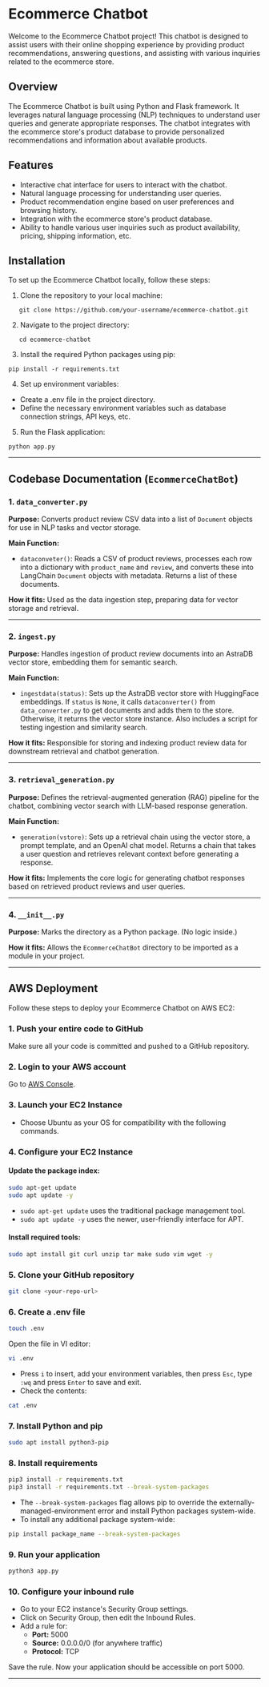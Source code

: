 # Ecommerce Chatbot

Welcome to the Ecommerce Chatbot project! This chatbot is designed to assist users with their online shopping experience by providing product recommendations, answering questions, and assisting with various inquiries related to the ecommerce store.

## Overview

The Ecommerce Chatbot is built using Python and Flask framework. It leverages natural language processing (NLP) techniques to understand user queries and generate appropriate responses. The chatbot integrates with the ecommerce store's product database to provide personalized recommendations and information about available products.

## Features

- Interactive chat interface for users to interact with the chatbot.
- Natural language processing for understanding user queries.
- Product recommendation engine based on user preferences and browsing history.
- Integration with the ecommerce store's product database.
- Ability to handle various user inquiries such as product availability, pricing, shipping information, etc.

## Installation

To set up the Ecommerce Chatbot locally, follow these steps:

1. Clone the repository to your local machine:
```
   git clone https://github.com/your-username/ecommerce-chatbot.git
```

2. Navigate to the project directory:
```
   cd ecommerce-chatbot
```

3. Install the required Python packages using pip:
```
pip install -r requirements.txt
```

4. Set up environment variables:
- Create a .env file in the project directory.
- Define the necessary environment variables such as database connection strings, API keys, etc.
  
5. Run the Flask application:
```
python app.py
```

---

## Codebase Documentation (`EcommerceChatBot`)

### 1. `data_converter.py`
**Purpose:**
Converts product review CSV data into a list of `Document` objects for use in NLP tasks and vector storage.

**Main Function:**
- `dataconveter()`: Reads a CSV of product reviews, processes each row into a dictionary with `product_name` and `review`, and converts these into LangChain `Document` objects with metadata. Returns a list of these documents.

**How it fits:**
Used as the data ingestion step, preparing data for vector storage and retrieval.

---

### 2. `ingest.py`
**Purpose:**
Handles ingestion of product review documents into an AstraDB vector store, embedding them for semantic search.

**Main Function:**
- `ingestdata(status)`: Sets up the AstraDB vector store with HuggingFace embeddings. If `status` is `None`, it calls `dataconverter()` from `data_converter.py` to get documents and adds them to the store. Otherwise, it returns the vector store instance. Also includes a script for testing ingestion and similarity search.

**How it fits:**
Responsible for storing and indexing product review data for downstream retrieval and chatbot generation.

---

### 3. `retrieval_generation.py`
**Purpose:**
Defines the retrieval-augmented generation (RAG) pipeline for the chatbot, combining vector search with LLM-based response generation.

**Main Function:**
- `generation(vstore)`: Sets up a retrieval chain using the vector store, a prompt template, and an OpenAI chat model. Returns a chain that takes a user question and retrieves relevant context before generating a response.

**How it fits:**
Implements the core logic for generating chatbot responses based on retrieved product reviews and user queries.

---

### 4. `__init__.py`
**Purpose:**
Marks the directory as a Python package. (No logic inside.)

**How it fits:**
Allows the `EcommerceChatBot` directory to be imported as a module in your project.

---

## AWS Deployment

Follow these steps to deploy your Ecommerce Chatbot on AWS EC2:

### 1. Push your entire code to GitHub

Make sure all your code is committed and pushed to a GitHub repository.

### 2. Login to your AWS account

Go to [AWS Console](https://aws.amazon.com/console/).

### 3. Launch your EC2 Instance

- Choose Ubuntu as your OS for compatibility with the following commands.

### 4. Configure your EC2 Instance

#### Update the package index:
```sh
sudo apt-get update
sudo apt update -y
```
- `sudo apt-get update` uses the traditional package management tool.
- `sudo apt update -y` uses the newer, user-friendly interface for APT.

#### Install required tools:
```sh
sudo apt install git curl unzip tar make sudo vim wget -y
```

### 5. Clone your GitHub repository
```sh
git clone <your-repo-url>
```

### 6. Create a .env file
```sh
touch .env
```

Open the file in VI editor:
```sh
vi .env
```
- Press `i` to insert, add your environment variables, then press `Esc`, type `:wq` and press `Enter` to save and exit.
- Check the contents:
```sh
cat .env
```

### 7. Install Python and pip
```sh
sudo apt install python3-pip
```

### 8. Install requirements
```sh
pip3 install -r requirements.txt
pip3 install -r requirements.txt --break-system-packages
```
- The `--break-system-packages` flag allows pip to override the externally-managed-environment error and install Python packages system-wide.
- To install any additional package system-wide:
```sh
pip install package_name --break-system-packages
```

### 9. Run your application
```sh
python3 app.py
```

### 10. Configure your inbound rule
- Go to your EC2 instance's Security Group settings.
- Click on Security Group, then edit the Inbound Rules.
- Add a rule for:
  - **Port:** 5000
  - **Source:** 0.0.0.0/0 (for anywhere traffic)
  - **Protocol:** TCP

Save the rule. Now your application should be accessible on port 5000.

---
